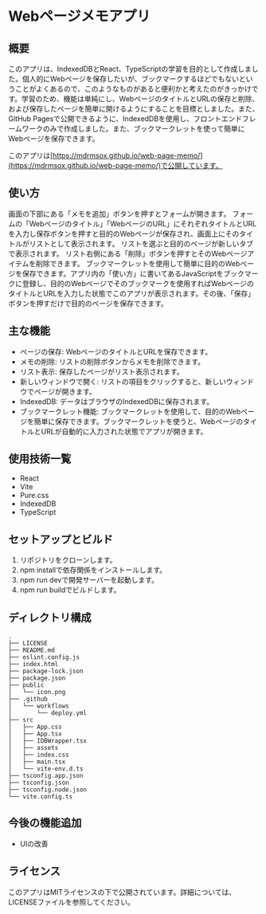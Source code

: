 # Webページメモアプリ

## 概要
このアプリは、IndexedDBとReact、TypeScriptの学習を目的として作成しました。個人的にWebページを保存したいが、ブックマークするほどでもないということがよくあるので、このようなものがあると便利かと考えたのがきっかけです。学習のため、機能は単純にし、WebページのタイトルとURLの保存と削除、および保存したページを簡単に開けるようにすることを目標としました。また、GitHub Pagesで公開できるように、IndexedDBを使用し、フロントエンドフレームワークのみで作成しました。また、ブックマークレットを使って簡単にWebページを保存できます。

このアプリは[https://mdrmsox.github.io/web-page-memo/](https://mdrmsox.github.io/web-page-memo/)で公開しています。

## 使い方

画面の下部にある「メモを追加」ボタンを押すとフォームが開きます。
フォームの「Webページのタイトル」「WebページのURL」にそれぞれタイトルとURLを入力し保存ボタンを押すと目的のWebページが保存され、画面上にそのタイトルがリストとして表示されます。
リストを選ぶと目的のページが新しいタブで表示されます。
リスト右側にある「削除」ボタンを押すとそのWebページアイテムを削除できます。
ブックマークレットを使用して簡単に目的のWebページを保存できます。アプリ内の「使い方」に書いてあるJavaScriptをブックマークに登録し、目的のWebページでそのブックマークを使用すればWebページのタイトルとURLを入力した状態でこのアプリが表示されます。その後、「保存」ボタンを押すだけで目的のページを保存できます。

## 主な機能

- ページの保存: WebページのタイトルとURLを保存できます。
- メモの削除: リストの削除ボタンからメモを削除できます。
- リスト表示: 保存したページがリスト表示されます。
- 新しいウィンドウで開く: リストの項目をクリックすると、新しいウィンドウでページが開きます。
- IndexedDB: データはブラウザのIndexedDBに保存されます。
- ブックマークレット機能: ブックマークレットを使用して、目的のWebページを簡単に保存できます。ブックマークレットを使うと、WebページのタイトルとURLが自動的に入力された状態でアプリが開きます。

## 使用技術一覧

- React
- Vite
- Pure.css
- IndexedDB
- TypeScript

## セットアップとビルド

1. リポジトリをクローンします。
2. npm installで依存関係をインストールします。
3. npm run devで開発サーバーを起動します。
4. npm run buildでビルドします。

## ディレクトリ構成

```
.
├── LICENSE
├── README.md
├── eslint.config.js
├── index.html
├── package-lock.json
├── package.json
├── public
│   └── icon.png
├── .github
│   └── workflows
│       └── deploy.yml
├── src
│   ├── App.css
│   ├── App.tsx
│   ├── IDBWrapper.tsx
│   ├── assets
│   ├── index.css
│   ├── main.tsx
│   └── vite-env.d.ts
├── tsconfig.app.json
├── tsconfig.json
├── tsconfig.node.json
└── vite.config.ts

```

## 今後の機能追加

- UIの改善

## ライセンス

このアプリはMITライセンスの下で公開されています。詳細については、LICENSEファイルを参照してください。

